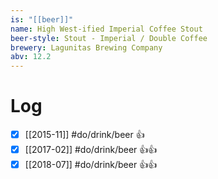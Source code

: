 ```yaml
---
is: "[[beer]]"
name: High West-ified Imperial Coffee Stout
beer-style: Stout - Imperial / Double Coffee
brewery: Lagunitas Brewing Company
abv: 12.2
---
```

# Log
- [x] [[2015-11]] #do/drink/beer 👍
- [x] [[2017-02]] #do/drink/beer 👍👍
- [x] [[2018-07]] #do/drink/beer 👍👍
